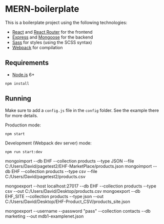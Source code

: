 # MERN-boilerplate

This is a boilerplate project using the following technologies:
- [React](https://facebook.github.io/react/) and [React Router](https://reacttraining.com/react-router/) for the frontend
- [Express](http://expressjs.com/) and [Mongoose](http://mongoosejs.com/) for the backend
- [Sass](http://sass-lang.com/) for styles (using the SCSS syntax)
- [Webpack](https://webpack.github.io/) for compilation


## Requirements

- [Node.js](https://nodejs.org/en/)   6+

```shell
npm install
```


## Running

Make sure to add a `config.js` file in the `config` folder. See the example there for more details.

Production mode:

```shell
npm start
```

Development (Webpack dev server) mode:

```shell
npm run start:dev
```
mongoimport --db EHF --collection products --type JSON --file C:/Users/David/pagetest2/EHF-MarketPlace/products.json
mongoimport --db EHF --collection products --type csv --file C:/Users/David/pagetest2/products.csv

mongoexport --host localhost:27017 --db EHF --collection products --type csv --out C:/Users/David/Desktop/products.csv
mongoexport --db EHF_SITE --collection products --type json --out C:/Users/David/Desktop/EHF-Product_CSV/products_site.json

mongoexport --username  --password "pass" --collection contacts --db marketing --out mdb1-examplenet.json
